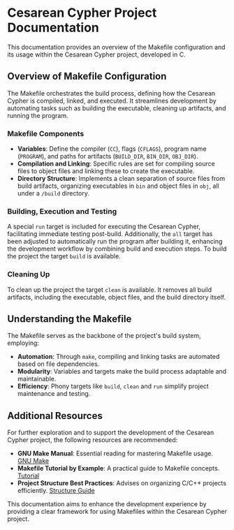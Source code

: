 
# Cesarean Cypher Project Documentation

This documentation provides an overview of the Makefile configuration and its usage within the Cesarean Cypher project, developed in C.

## Overview of Makefile Configuration

The Makefile orchestrates the build process, defining how the Cesarean Cypher is compiled, linked, and executed. It streamlines development by automating tasks such as building the executable, cleaning up artifacts, and running the program.

### Makefile Components

- **Variables**: Define the compiler (`CC`), flags (`CFLAGS`), program name (`PROGRAM`), and paths for artifacts (`BUILD_DIR`, `BIN_DIR`, `OBJ_DIR`).
- **Compilation and Linking**: Specific rules are set for compiling source files to object files and linking these to create the executable.
- **Directory Structure**: Implements a clean separation of source files from build artifacts, organizing executables in `bin` and object files in `obj`, all under a `/build` directory.

### Building, Execution and Testing

A special `run` target is included for executing the Cesarean Cypher, facilitating immediate testing post-build. Additionally, the `all` target has been adjusted to automatically run the program after building it, enhancing the development workflow by combining build and execution steps.
To build the project the target `build` is available.

### Cleaning Up
To clean up the project the target `clean` is available. It removes all build artifacts, including the executable, object files, and the build directory itself.

## Understanding the Makefile

The Makefile serves as the backbone of the project's build system, employing:

- **Automation**: Through `make`, compiling and linking tasks are automated based on file dependencies.
- **Modularity**: Variables and targets make the build process adaptable and maintainable.
- **Efficiency**: Phony targets like `build`, `clean` and `run` simplify project maintenance and testing.

## Additional Resources

For further exploration and to support the development of the Cesarean Cypher project, the following resources are recommended:

- **GNU Make Manual**: Essential reading for mastering Makefile usage. [GNU Make](https://www.gnu.org/software/make/manual/make.html)
- **Makefile Tutorial by Example**: A practical guide to Makefile concepts. [Tutorial](https://makefiletutorial.com/)
- **Project Structure Best Practices**: Advises on organizing C/C++ projects efficiently. [Structure Guide](https://hiltmon.com/blog/2013/07/03/a-simple-c-plus-plus-project-structure/)

This documentation aims to enhance the development experience by providing a clear framework for using Makefiles within the Cesarean Cypher project.
